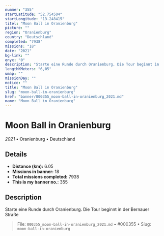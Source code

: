 ```yaml
---
nummer: "355"
startLatitude: "52.754504"
startLongitude: "13.248415"
titel: "Moon Ball in Oranienburg"
picture: ""
region: "Oranienburg"
country: "Deutschland"
completed: "7938"
missions: "18"
date: "2021"
bg-link: ""
onyx: "0"
description: "Starte eine Runde durch Oranienburg. Die Tour beginnt in der Bernauer Straße"
lengthKMeters: "6,05"
umap: ""
missionDay: ""
notice: ""
title: "Moon Ball in Oranienburg"
slug: "moon-ball-in-oranienburg"
href: "banner/000355_moon-ball-in-oranienburg_2021.md"
name: "Moon Ball in Oranienburg"
---
```

# Moon Ball in Oranienburg

*2021* • Oranienburg • Deutschland





## Details
- **Distance (km):** 6.05
- **Missions in banner:** 18
- **Total missions completed:** 7938
- **This is my banner no.:** 355



## Description
Starte eine Runde durch Oranienburg. Die Tour beginnt in der Bernauer Straße




> File: `000355_moon-ball-in-oranienburg_2021.md` • #000355 • Slug: `moon-ball-in-oranienburg`
